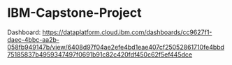 # IBM-Capstone-Project
Dashboard: https://dataplatform.cloud.ibm.com/dashboards/cc9627f1-daec-4bbc-aa2b-058fb949147b/view/6408d97f04ae2efe4bd1eae407cf25052861710fe4bbd75185837b4959347497f0691b91c82c420fdf450c62f5ef445dce
